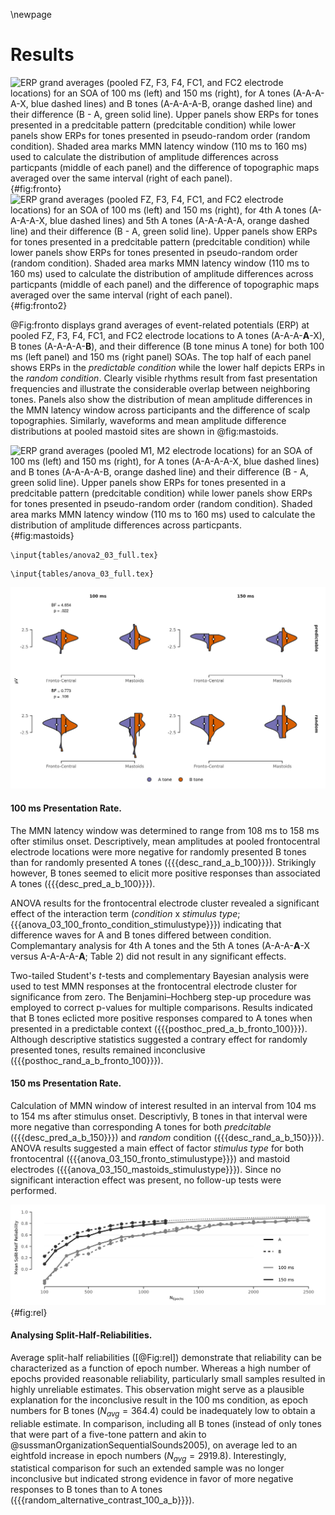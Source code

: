 \newpage
# Results

![ERP grand averages (pooled FZ, F3, F4, FC1, and FC2 electrode locations) for an SOA of 100 ms (left) and 150 ms (right), for A tones (A-A-A-**A**-X, blue dashed lines) and B tones (A-A-A-A-**B**, orange dashed line) and their difference (B - A, green solid line). Upper panels show ERPs for tones presented in a predcitable pattern (*predcitable condition*) while lower panels show ERPs for tones presented in pseudo-random order (*random condition*). Shaded area marks MMN latency window (110 ms to 160 ms) used to calculate the distribution of amplitude differences across particpants (middle of each panel) and the difference of topographic maps averaged over the same interval (right of each panel).](figures/fig_fronto.png){#fig:fronto}
![ERP grand averages (pooled FZ, F3, F4, FC1, and FC2 electrode locations) for an SOA of 100 ms (left) and 150 ms (right), for 4th A tones (A-A-A-**A**-X, blue dashed lines) and 5th A tones (A-A-A-A-**A**, orange dashed line) and their difference (B - A, green solid line). Upper panels show ERPs for tones presented in a predcitable pattern (*predcitable condition*) while lower panels show ERPs for tones presented in pseudo-random order (*random condition*). Shaded area marks MMN latency window (110 ms to 160 ms) used to calculate the distribution of amplitude differences across particpants (middle of each panel) and the difference of topographic maps averaged over the same interval (right of each panel).](figures/fig_fronto2.png){#fig:fronto2}

@Fig:fronto displays grand averages of event-related potentials (ERP) at pooled FZ, F3, F4, FC1, and FC2 electrode locations to A tones (A-A-A-**A**-X), B tones (A-A-A-A-**B**), and their difference (B tone minus A tone) for both 100 ms (left panel) and 150 ms (right panel) SOAs. The top half of each panel shows ERPs in the *predictable condition* while the lower half depicts ERPs in the *random condition*. Clearly visible rhythms result from fast presentation frequencies and illustrate the considerable overlap between neighboring tones. Panels also show the distribution of mean amplitude differences in the MMN latency window across participants and the difference of scalp topographies. Similarly, waveforms and mean amplitude difference distributions at pooled mastoid sites are shown in @fig:mastoids.

![ERP grand averages (pooled M1, M2 electrode locations) for an SOA of 100 ms (left) and 150 ms (right), for A tones (A-A-A-**A**-X, blue dashed lines) and B tones (A-A-A-A-**B**, orange dashed line) and their difference (B - A, green solid line). Upper panels show ERPs for tones presented in a predcitable pattern (*predcitable condition*) while lower panels show ERPs for tones presented in pseudo-random order (*random condition*). Shaded area marks MMN latency window (110 ms to 160 ms) used to calculate the distribution of amplitude differences across particpants.](figures/fig_mastoids.png){#fig:mastoids}
```{=latex}
\input{tables/anova2_03_full.tex}
```

```{=latex}
\input{tables/anova_03_full.tex}
```
![Averaged voltages in the MMN latency window for pooled frontocentral and mastoid electrodes. Colored areas show sample probability density function for A tones (green) and B tones (red). White diamonds indicate estimated population mean, vertical bars represent 95%-conficence interval.](figures/fig_posthoc.png)

#### 100 ms Presentation Rate.
The MMN latency window was determined to range from 108 ms to 158 ms ofter stimilus onset. Descriptively, mean amplitudes at pooled frontocentral electrode locations were more negative for randomly presented B tones than for randomly presented A tones  ({{{desc_rand_a_b_100}}}). Strikingly however, B tones seemed to elicit more positive responses than associated A tones ({{{desc_pred_a_b_100}}}). 

ANOVA results for the frontocentral electrode cluster revealed a significant effect of the interaction term (*condition* x *stimulus type*; {{{anova_03_100_fronto_condition_stimulustype}}}) indicating that difference waves for A and B tones differed between condition. Complemantary analysis for 4th A tones and the 5th A tones (A-A-A-**A**-X versus A-A-A-A-**A**; Table 2) did not result in any significant effects.

Two-tailed Student's *t*-tests and complementary Bayesian analysis were used to test MMN responses at the frontocentral electrode cluster for significance from zero. The Benjamini–Hochberg step-up procedure was employed to correct p-values for multiple comparisons. Results indicated that B tones eclicted more positive responses compared to A tones when presented in a predictable context ({{{posthoc_pred_a_b_fronto_100}}}). Although descriptive statistics suggested a contrary effect for randomly presented tones, results remained inconclusive ({{{posthoc_rand_a_b_fronto_100}}}).

#### 150 ms Presentation Rate.
Calculation of MMN window of interest resulted in an interval from 104 ms to 154 ms after stimulus onset. Descriptivly, B tones in that interval were more negative than corresponding A tones for both *predcitable*  ({{{desc_pred_a_b_150}}}) and *random* condition ({{{desc_rand_a_b_150}}}). ANOVA results suggested a main effect of factor *stimulus type* for both frontocentral ({{{anova_03_150_fronto_stimulustype}}}) and mastoid electrodes ({{{anova_03_150_mastoids_stimulustype}}}). Since no significant interaction effect was present, no follow-up tests were performed.
 


![Average split-half reliabilities for A and B tones in random and predictable contexts.. Negative values might be interpreted as low or no reliability [@cronbachNoteNegativeReliabilities1954]. Thin lines in the 150 ms condition indicate extrapolation using the Spearman-Brown formula.](figures/fig_subsample_rel.png){#fig:rel}

#### Analysing Split-Half-Reliabilities.
Average split-half reliabilities ([@Fig:rel]) demonstrate that reliability can be characterized as a function of epoch number. Whereas a high number of epochs provided reasonable reliability, particularly small samples resulted in highly unreliable estimates. This observation might serve as a plausible explanation for the inconclusive result in the 100 ms condition, as epoch numbers for B tones ($N_{avg} = 364.4$) could be inadequately low to obtain a reliable estimate. In comparison, including all B tones (instead of only tones that were part of a five-tone pattern and akin to @sussmanOrganizationSequentialSounds2005), on average led to an eightfold increase in epoch numbers ($N_{avg} = 2919.8$). Interestingly, statistical comparison for such an extended sample was no longer inconclusive but indicated strong evidence in favor of more negative responses to B tones than to A tones ({{{random_alternative_contrast_100_a_b}}}). 







